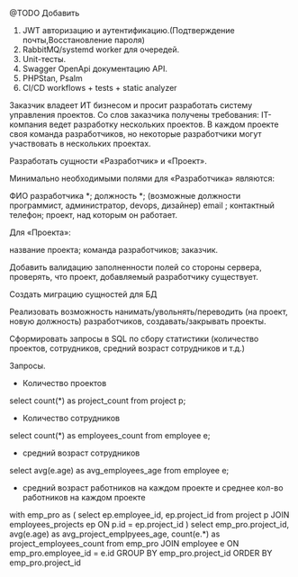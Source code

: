 @TODO Добавить
1) JWT авторизацию и аутентификацию.(Подтверждение почты,Восстановление пароля)
2) RabbitMQ/systemd worker для очередей.
3) Unit-тесты.
4) Swagger OpenApi документацию API.
5) PHPStan, Psalm
6) CI/CD workflows + tests + static analyzer

Заказчик владеет ИТ бизнесом и просит разработать систему управления проектов. Со слов заказчика получены требования:
IT-компания ведет разработку нескольких проектов. В каждом проекте своя команда разработчиков, но некоторые разработчики могут участвовать в нескольких проектах.

Разработать сущности «Разработчик» и «Проект». 

Минимально необходимыми полями для «Разработчика» являются:

ФИО разработчика *;
должность *; (возможные должности программист, администратор, devops, дизайнер)
email ;
контактный телефон;
проект, над которым он работает.

Для «Проекта»:

название проекта;
команда разработчиков;
заказчик.

Добавить валидацию заполненности полей со стороны сервера, проверять, что проект, добавляемый разработчику существует.

Создать миграцию сущностей для БД

Реализовать возможность нанимать/увольнять/переводить (на проект, новую должность) разработчиков, создавать/закрывать проекты.

Сформировать запросы в SQL по сбору статистики (количество проектов, сотрудников, средний возраст сотрудников и т.д.)

Запросы.

* Количество проектов

select count(*) as project_count from project p;

* Количество сотрудников

select count(*) as employees_count from employee e;

* средний возраст сотрудников

select avg(e.age) as avg_employees_age from employee e;


* средний возраст работников на каждом проекте и среднее кол-во работников на каждом проекте

with emp_pro as (
    select ep.employee_id, ep.project_id from project p JOIN employees_projects ep ON p.id = ep.project_id
)
select
emp_pro.project_id,
avg(e.age) as avg_project_emplpyees_age,
count(e.*) as project_employees_count
from emp_pro
JOIN employee e
ON emp_pro.employee_id = e.id
GROUP BY  emp_pro.project_id
ORDER BY  emp_pro.project_id

